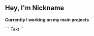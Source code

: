 <h2>Hey, I'm Nickname</h2>
<p>
  <strong>Currently I working on my main projects</strong>
</p>
```
Text
```
